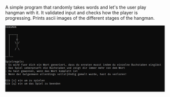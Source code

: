A simple program that randomly takes words and let's the user play hangman with it. It validated input and checks how the player is progressing.
Prints ascii images of the different stages of the hangman.

![](./images/screenshot.png)